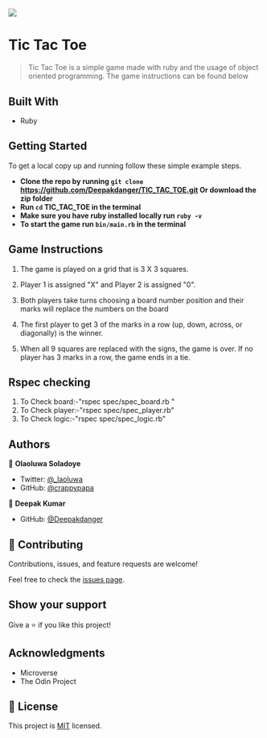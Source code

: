 # ![](https://img.shields.io/badge/Tic_Tac_Toe-blueviolet)

# Tic Tac Toe

> Tic Tac Toe is a simple game made with ruby and the usage of object oriented programming. The game instructions can be found below

## Built With

- Ruby

## Getting Started


To get a local copy up and running follow these simple example steps.


- **Clone the repo by running `git clone` https://github.com/Deepakdanger/TIC_TAC_TOE.git Or download the zip folder**
- **Run `cd` TIC_TAC_TOE in the terminal**
- **Make sure you have ruby installed locally run `ruby -v`**
- **To start the game run ```bin/main.rb``` in the terminal**

## Game Instructions

1. The game is played on a grid that is 3 X 3 squares.
2. Player 1 is assigned "X" and Player 2 is assigned "0".

3. Both players take turns choosing a board number position and their marks will replace the numbers on the board
4. The first player to get 3 of the marks in a row (up, down, across, or diagonally) is the winner.

5. When all 9 squares are replaced with the signs, the game is over. If no player has 3 marks in a row, the game ends in a tie.

## Rspec checking 
1. To Check board:-"rspec spec/spec_board.rb "
2. To Check player:-"rspec spec/spec_player.rb"
3. To Check logic:-"rspec spec/spec_logic.rb" 

## Authors

👤 **Olaoluwa Soladoye**

- Twitter: [@_laoluwa](https://twitter.com/_laoluwa/)
- GitHub: [@crappypapa](https://github.com/crappypapa/)

👤 **Deepak Kumar**


- GitHub: [@Deepakdanger](https://github.com/Deepakdanger)

## 🤝 Contributing

Contributions, issues, and feature requests are welcome!

Feel free to check the [issues page](issues/).

## Show your support

Give a ⭐️ if you like this project!

## Acknowledgments

- Microverse
- The Odin Project


## 📝 License

This project is [MIT](./LICENSE) licensed.
